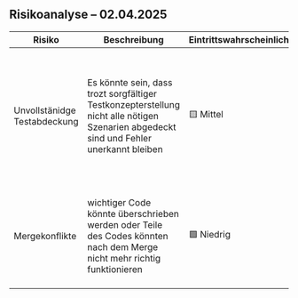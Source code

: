 ## Risikoanalyse – 02.04.2025  


| **Risiko** | **Beschreibung** | **Eintrittswahrscheinlichkeit** | **Auswirkungen** | **Gegenmaßnahme** |
|------------|------------------|------------------------------|------------------|--------------------|
| Unvollstänidge Testabdeckung | Es könnte sein, dass trozt sorgfältiger Testkonzepterstellung nicht alle nötigen Szenarien abgedeckt sind und Fehler unerkannt bleiben | 🟨 Mittel | 🟨 Mögliche unentdeckte Fehler, Verzögerung falls Fehler spät entdeckt werden | Früh mit Testen beginnen, Frühzeitig externe Tester einbeziehen, um neue Blickwinkel zu gewinnen und durch exploratives Testen unvorhergesehene Fehlerquellen aufzudecken |
| Mergekonflikte | wichtiger Code könnte überschrieben werden oder Teile des Codes könnten nach dem Merge nicht mehr richtig funktionieren | 🟩 Niedrig | 🟩 Zeitaufwand um Konflikt zu lösen | Arbeiten mit Branches für verschiedene Features und Bugfixes um nur keine oder höchstens kleine Mergekonflikte zu haben. |
